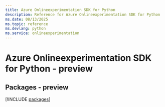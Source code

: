 ```yaml
---
title: Azure Onlineexperimentation SDK for Python
description: Reference for Azure Onlineexperimentation SDK for Python
ms.date: 08/13/2025
ms.topic: reference
ms.devlang: python
ms.service: onlineexperimentation
---
```

# Azure Onlineexperimentation SDK for Python - preview
## Packages - preview
[!INCLUDE [packages](onlineexperimentation-index.md)]